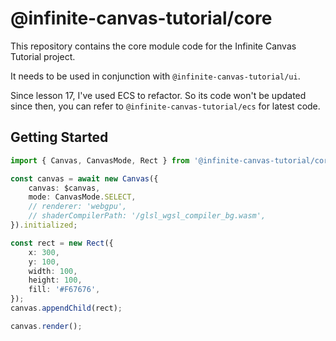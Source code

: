 # @infinite-canvas-tutorial/core

This repository contains the core module code for the Infinite Canvas Tutorial project.

It needs to be used in conjunction with `@infinite-canvas-tutorial/ui`.

Since lesson 17, I've used ECS to refactor. So its code won't be updated since then, you can refer to `@infinite-canvas-tutorial/ecs` for latest code.

## Getting Started

```ts
import { Canvas, CanvasMode, Rect } from '@infinite-canvas-tutorial/core';

const canvas = await new Canvas({
    canvas: $canvas,
    mode: CanvasMode.SELECT,
    // renderer: 'webgpu',
    // shaderCompilerPath: '/glsl_wgsl_compiler_bg.wasm',
}).initialized;

const rect = new Rect({
    x: 300,
    y: 100,
    width: 100,
    height: 100,
    fill: '#F67676',
});
canvas.appendChild(rect);

canvas.render();
```

